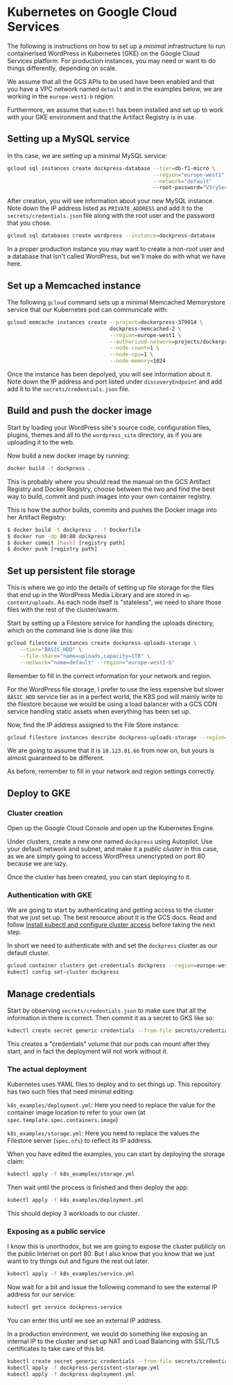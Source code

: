 # Kubernetes on Google Cloud Services

The following is instructions on how to set up a *minimal* infrastructure to
run containerised WordPress in Kubernetes (GKE) on the Google Cloud Services
platform. For production instances, you may need or want to do things
differently, depending on scale.

We assume that all the GCS APIs to be used have been enabled and that you have a
VPC network named `default` and in the examples below, we are working in the
`europe-west1-b` region.

Furthermore, we assume that `kubectl` has been installed and set up to work with
your GKE environment and that the Artifact Registry is in use.

## Setting up a MySQL service

In ths case, we are setting up a minimal MySQL service:

```bash
gcloud sql instances create dockpress-database --tier=db-f1-micro \
                                               --region="europe-west1" \
                                               --network="default"
                                               --root-password="V3rySecur3P455w0rd"
```

After creation, you will see information about your new MySQL instance. Note
down the IP address listed as `PRIVATE_ADDRESS` and add it to the
`secrets/credentials.json` file along with the root user and the password that
you chose.

```bash
gcloud sql databases create wordpress --instance=dockpress-database
```

In a proper production instance you may want to create a non-root user and a
database that isn't called WordPress, but we'll make do with what we have here.

## Set up a Memcached instance

The following `gcloud` command sets up a minimal Memcached Memorystore service
that our Kubernetes pod can communicate with:

```bash
gcloud memcache instances create --project=dockerpress-379014 \
                                 dockpress-memcached-2 \
                                 --region=europe-west1 \
                                 --authorized-network=projects/dockerpress-379014/global/networks/default \
                                 --node-count=1 \
                                 --node-cpu=1 \
                                 --node-memory=1024
```

Once the instance has been depolyed, you will see information about it. Note
down the IP address and port listed under `discoveryEndpoint` and add add it to
the `secrets/credentials.json` file.

## Build and push the docker image

Start by loading your WordPress site's source code, configuration files,
plugins, themes and all to the `wordpress_site` directory, as if you are
uploading it to the web.

Now build a new docker image by running:

```bash
docker build -t dockpress .
```

This is probably where you should read the manual on the GCS Artifact Registry
and Docker Registry, choose between the two and find the best way to build,
commit and push images into your own container registry.

This is how the author builds, commits and pushes the Docker image into her
Artifact Registry:

```bash
$ docker build -t dockpress . -f Dockerfile
$ docker run -dp 80:80 dockpress
$ docker commit [hash] [registry path]
$ docker push [registry path]
```

## Set up persistent file storage

This is where we go into the details of setting up file storage for the files
that end up in the WordPress Media Library and are stored in
`wp-content/uploads`. As each node itself is "stateless", we need to
share those files with the rest of the cluster/swarm.

Start by setting up a Filestore service for handling the uploads directory,
which on the command line is done like this:

```bash
gcloud filestore instances create dockpress-uploads-storage \
    --tier="BASIC_HDD" \
    --file-share="name=uploads,capacity=1TB" \
    --network="name=default" --region="europe-west1-b"
```

Remember to fill in the correct information for your network and region.

For the WordPress file storage, I prefer to use the less expensive but slower
`BASIC_HDD` service tier as in a perfect world, the K8S pod will mainly write to
the filestore because we would be using a load balancer with a GCS CDN service
handling static assets when everything has been set up.

Now, find the IP address assigned to the File Store instance:

```bash
gcloud filestore instances describe dockpress-uploads-storage --region="europe-west1-b"
```

We are going to assume that it is `10.123.81.66` from now on, but yours is
almost guaranteed to be different.

As before, remember to fill in your network and region settings correctly.

## Deploy to GKE

### Cluster creation

Open up the Google Cloud Console and open up the Kubernetes Engine.

Under clusters, create a new one named `dockpress` using Autopilot. Use your
default network and subnet, and make it a *public cluster* in this case, as we
are simply going to access WordPress unencrypted on port 80 because we are lazy.

Once the cluster has been created, you can start deploying to it.

### Authentication with GKE

We are going to start by authenticating and getting access to the cluster that
we just set up. The best resource about it is the GCS docs. Read and follow
[Install kubectl and configure cluster access](https://cloud.google.com/kubernetes-engine/docs/how-to/cluster-access-for-kubectl)
before taking the next step.

In short we need to authenticate with and set the `dockpress` cluster as our default cluster.

```bash
gcloud container clusters get-credentials dockpress --region=europe-west1
kubectl config set-cluster dockpress
```

## Manage credentials

Start by observing `secrets/credentials.json` to make sure that all the
information in there is correct. Then commit it as a secret to GKS like so:

```bash
kubectl create secret generic credentials --from-file secrets/credentials.json
```

This creates a "credentials" volume that our pods can mount after they start,
and in fact the deployment will not work without it.

### The actual deployment

Kubernetes uses YAML files to deploy and to set things up. This repository has
two such files that need minimal editing:

`k8s_examples/deployment.yml`: Here you need to replace the value for the
container image location to refer to your own (at `spec.template.spec.containers.image`)

`k8s_examples/storage.yml`: Here you need to replace the values the Filestore
server (`spec.nfs`) to reflect its IP address.

When you have edited the examples, you can start by deploying the storage claim:

```bash
kubectl apply -f k8s_examples/storage.yml
```

Then wait until the process is finished and then deploy the app:

```bash
kubectl apply -f k8s_examples/deployment.yml
```

This should deploy 3 workloads to our cluster.

### Exposing as a public service

I know this is unorthodox, but we are going to expose the cluster publicly on
the public Internet on port 80. But I also know that you know that we just want
to try things out and figure the rest out later.

```bash
kubectl apply -f k8s_examples/service.yml
```

Now wait for a bit and issue the following command to see the external IP
address for our service:

```bash
kubectl get service dockpress-service
```

You can enter this until we see an external IP address.

In a production environment, we would do something like exposing an internal IP
to the cluster and set up NAT and Load Balancing with SSL/TLS certificates to
take care of this bit.

```bash
kubectl create secret generic credentials --from-file secrets/credentials.json
kubectl apply -f dockpress-persistent-storage.yml
kubectl apply -f dockpress-deployment.yml
```

